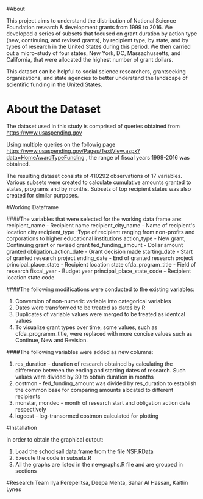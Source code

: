#About

This project aims to understand the distribution of National Science Foundation research & development grants from 1999 to 2016. We developed a series of subsets that focused on grant duration by action type (new, continuing, and revised grants), by recipient type, by state, and by types of research in the United States during this period. We then carried out a micro-study of four states, New York, DC, Massachussetts, and California, that were allocated the highest number of grant dollars. 

This dataset can be helpful to social science researchers, grantseeking organizations, and state agencies to better understand the landscape of scientific funding in the United States. 

# About the Dataset 
The dataset used in this study is comprised of queries obtained from https://www.usaspending.gov 

Using multiple queries on the followig page https://www.usaspending.gov/Pages/TextView.aspx?data=HomeAwardTypeFunding , the range of fiscal years 1999-2016 was obtained.

The resulting dataset consists of 410292 observations of 17 variables. Various subsets were created to calculate cumulative amounts granted to states, programs and by months. Subsets of top recipient states was also created for similar purposes. 

#Working Dataframe

####The variables that were selected for the working data frame are: 
recipient_name - Recipient name
recipient_city_name - Name of recipient's location city
recipient_type -Type of recipient ranging from non-profits and corporations to higher educational institutions
action_type - New grant, Continuing grant or revised grant
fed_funding_amount - Dollar amount granted
obligation_action_date - Grant decision made
starting_date - Start of granted research project
ending_date - End of granted research project
principal_place_state - Recipient location state
cfda_program_title - Field of research
fiscal_year - Budget year
principal_place_state_code - Recipient location state code

####The following modifications were conducted to the existing variables:
1. Conversion of non-numeric variable into categorical variables 
2. Dates were transformed to be treated as dates by R
3. Duplicates of variable values were merged to be treated as identcal values 
4. To visualize grant types over time, some values, such as cfda_programm_title, were replaced with more concise values such as Continue, New and Revision.

####The following variables were added as new columns: 
1. res_duration - duration of research obtained by calculating the difference between the ending and starting dates of research. Such values were divided by 30 to obtain duration in months 
2. costmon - fed_funding_amount was divided by res_duration to establish the common base for comparing amounts alocated to different recipients 
3. monstar, mondec - month of research start and obligation action date respectively 
4. logcost - log-transormed costmon calculated for plotting


#Installation 

In order to obtain the graphical output:
1. Load the schoolsall data.frame from the file NSF.RData
2. Execute the code in subsets.R 
3. All the graphs are listed in the newgraphs.R file and are grouped in sections


#Research Team
Ilya Perepelitsa, Deepa Mehta, Sahar Al Hassan, Kaitlin Lynes

